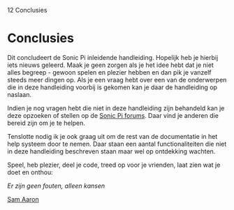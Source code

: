 12 Conclusies

# Conclusies

Dit concludeert de Sonic Pi inleidende handleiding. Hopelijk heb je hierbij iets nieuws geleerd. Maak je geen zorgen als je het idee hebt dat je niet alles begreep - gewoon spelen en plezier hebben en dan pik je vanzelf steeds meer dingen op. Als je een vraag hebt over een van de onderwerpen die in deze handleiding voorbij is gekomen kan je daar de handleiding op naslaan.

Indien je nog vragen hebt die niet in deze handleiding zijn behandeld kan je deze opzoeken of stellen op de [Sonic Pi forums](http://groups.google.com/group/sonic-pi/). Daar vind je anderen die bereid zijn om je te helpen.

Tenslotte nodig ik je ook graag uit om de rest van de documentatie in het help systeem door te nemen. Daar staan een aantal functionaliteiten die niet in deze handleiding beschreven staan maar wel op ontdekking wachten.

Speel, heb plezier, deel je code, treed op voor je vrienden, laat zien wat je doet en onthou: 

*Er zijn geen fouten, alleen kansen*

[Sam Aaron](http://twitter.com/samaaron)